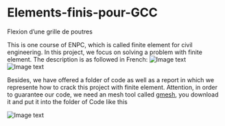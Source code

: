# Elements-finis-pour-GCC
Flexion d’une grille de poutres

This is one course of ENPC, which is called finite element for civil engineering. In this project, we focus on solving a problem with finite element. The description is as followed in French:
![Image text](https://raw.githubusercontent.com/chaopan1995/Elements-finis-pour-GCC/master/img/enonce1.jpg)
![Image text](https://raw.githubusercontent.com/chaopan1995/Elements-finis-pour-GCC/master/img/enonce2.jpg)

Besides, we have offered a folder of code as well as a report in which we represente how to crack this project with finite element. Attention, in order to guarantee our code, we need an mesh tool called [gmesh](http://gmsh.info/#Download), you download it and put it into the folder of Code like this

![Image text](https://raw.githubusercontent.com/chaopan1995/Elements-finis-pour-GCC/master/img/code.jpg)
